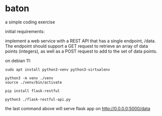# baton

a simple coding exercise

initial requirements:

implement a web service with a REST API that has a single endpoint, /data. The endpoint should support a GET request to retrieve an array of data points (integers), as well as a POST request to add to the set of data points.

on debian 11:

```
sudo apt install python3-venv python3-virtualenv

python3 -m venv ./venv
source ./venv/bin/activate

pip install flask-restful

python3 ./flask-restful-api.py

```

the last command above will serve flask app on http://0.0.0.0:5000/data
